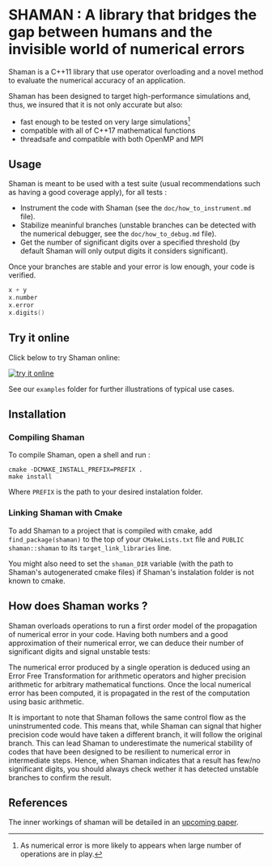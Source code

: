 # SHAMAN : A library that bridges the gap between humans and the invisible world of numerical errors

Shaman is a C++11 library that use operator overloading and a novel method to evaluate the numerical accuracy of an application.

Shaman has been designed to target high-performance simulations and, thus, we insured that it is not only accurate but also:
- fast enough to be tested on very large simulations[^1]
- compatible with all of C++17 mathematical functions
- threadsafe and compatible with both OpenMP and MPI

[^1]: As numerical error is more likely to appears when large number of operations are in play.

## Usage

Shaman is meant to be used with a test suite (usual recommendations such as having a good coverage apply), for all tests :

- Instrument the code with Shaman (see the `doc/how_to_instrument.md` file).
- Stabilize meaninful branches (unstable branches can be detected with the numerical debugger, see the `doc/how_to_debug.md` file).
- Get the number of significant digits over a specified threshold (by default Shaman will only output digits it considers significant).

Once your branches are stable and your error is low enough, your code is verified.

```cpp
x + y
x.number
x.error
x.digits()
```

## Try it online

Click below to try Shaman online:

[![try it online](https://raw.githubusercontent.com/nestordemeure/Shaman/master/tryItOnline.png)](https://repl.it/@nestordemeure/ShamanDemo?lite=true)

See our `examples` folder for further illustrations of typical use cases.

## Installation

### Compiling Shaman

To compile Shaman, open a shell and run :

```
cmake -DCMAKE_INSTALL_PREFIX=PREFIX .
make install
```

Where `PREFIX` is the path to your desired instalation folder.

### Linking Shaman with Cmake

To add Shaman to a project that is compiled with cmake, add `find_package(shaman)` to the top of your `CMakeLists.txt` file
and `PUBLIC shaman::shaman` to its `target_link_libraries` line.

You might also need to set the `shaman_DIR` variable (with the path to Shaman's autogenerated cmake files) if Shaman's instalation folder is not known to cmake.

## How does Shaman works ?

Shaman overloads operations to run a first order model of the propagation of numerical error in your code.
Having both numbers and a good approximation of their numerical error, we can deduce their number of significant digits and signal unstable tests:

The numerical error produced by a single operation is deduced using an Error Free Transformation for arithmetic operators and higher precision arithmetic for arbitrary mathematical functions.
Once the local numerical error has been computed, it is propagated in the rest of the computation using basic arithmetic.

It is important to note that Shaman follows the same control flow as the uninstrumented code.
This means that, while Shaman can signal that higher precision code would have taken a different branch, it will follow the original branch.
This can lead Shaman to underestimate the numerical stability of codes that have been designed to be resilient to numerical error in intermediate steps.
Hence, when Shaman indicates that a result has few/no significant digits, you should always check wether it has detected unstable branches to confirm the result.

## References

The inner workings of shaman will be detailed in an [upcoming paper]().

